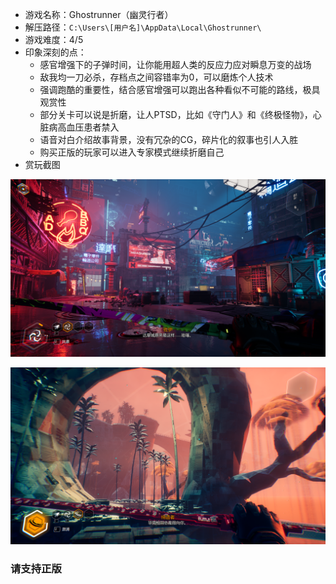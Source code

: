 * 游戏名称：Ghostrunner（幽灵行者）
* 解压路径：`C:\Users\[用户名]\AppData\Local\Ghostrunner\`
* 游戏难度：4/5
* 印象深刻的点：
  * 感官增强下的子弹时间，让你能用超人类的反应力应对瞬息万变的战场
  * 敌我均一刀必杀，存档点之间容错率为0，可以磨炼个人技术
  * 强调跑酷的重要性，结合感官增强可以跑出各种看似不可能的路线，极具观赏性
  * 部分关卡可以说是折磨，让人PTSD，比如《守门人》和《终极怪物》，心脏病高血压患者禁入
  * 语音对白介绍故事背景，没有冗杂的CG，碎片化的叙事也引人入胜
  * 购买正版的玩家可以进入专家模式继续折磨自己
* 赏玩截图

![image-20210125213954878](.\image-20210125213954878.png)

![image-20210125214850918](.\image-20210125214850918.png)

### 请支持正版